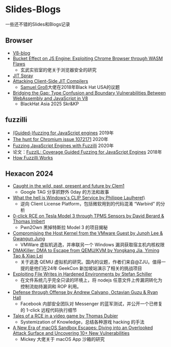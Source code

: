 # Slides-Blogs
一些还不错的Slides和Blogs记录

## Browser
- [V8-blog](https://v8.dev/blog)
- [Bucket Effect on JS Engine: Exploiting Chrome Browser through WASM Flaws](https://www.geekcon.top/js/pdfjs/web/viewer.html?file=/doc/ppt/Bucket_Effect_on_JS_Engine_Exploiting_Chrome_Browser_through_WASM_Flaws_v1.0.pdf)
  - 玄武实验室的佬关于浏览器安全的研究
- [JIT Spray](https://www.matteomalvica.com/blog/2024/06/05/intro-v8-exploitation-maglev/#jit-spraying-shellcode)
- [Attacking Client-Side JIT Compilers](https://saelo.github.io/presentations/blackhat_us_18_attacking_client_side_jit_compilers.pdf)
  - [Samuel Groß](https://github.com/saelo)大佬在2018年Black Hat USA的议题
- [Bridging the Gap: Type Confusion and Boundary Vulnerabilities Between WebAssembly and JavaScript in V8](https://i.blackhat.com/Asia-25/Asia-25-Zhenghang-Bridging-the-Gap.pdf)
  - BlackHat Asia 2025 Skr&KP

## fuzzilli

- [(Guided-)fuzzing for JavaScript engines](https://saelo.github.io/presentations/offensivecon_19_fuzzilli.pdf) 2019年
- [The hunt for Chromium issue 1072171](https://sensepost.com/blog/2020/the-hunt-for-chromium-issue-1072171/) 2020年
- [Fuzzing JavaScript Engines with Fuzzilli](https://blog.doyensec.com/2020/09/09/fuzzilli-jerryscript.html) 2020年
- 论文：[FuzzIL: Coverage Guided Fuzzing for JavaScript Engines](https://saelo.github.io/papers/thesis.pdf) 2018年
- [How Fuzzilli Works](https://github.com/googleprojectzero/fuzzilli/blob/main/Docs/HowFuzzilliWorks.md)

## Hexacon 2024
- [Caught in the wild, past, present and future by Clem1](https://www.youtube.com/watch?v=2zrcemxCg4Y)
  - Google TAG 分享抓野外 0day 的方法和故事
- [What the hell is Windows's CLIP Service by Philippe Laulheret](https://www.youtube.com/watch?v=9t0Xt40RZEc)\
  - 逆向 Client License Platform，包括微软用到的代码混淆 “Warbird” 的分析
- [0-click RCE on Tesla Model 3 through TPMS Sensors by David Berard & Thomas Imbert](https://www.youtube.com/watch?v=R33cR3ZMTxM)
  - Pwn2Own 黑掉特斯拉 Model 3 的项目揭秘
- [Compromising the Host Kernel from the VMware Guest by Junoh Lee & Gwangun Jung](https://www.youtube.com/watch?v=DSEDpTd3iic)
  - VMWare 虚拟机逃逸，并串联另一个 Windows 漏洞获取宿主机内核权限
- [DMAKiller: DMA to Escape from QEMU/KVM by Yongkang Jia, Yiming Tao & Xiao Lei](https://www.youtube.com/watch?v=wL3LK9Dp4os)
  - 关于逃逸 QEMU 虚拟机的研究。国内的议题，作者们来自@ZJU。值得一提的是他们在24年 GeekCon 新加坡站演示了相关的挑战项目
- [Exploiting File Writes in Hardened Environments by Stefan Schiller](https://www.youtube.com/watch?v=ltmZNTP2KX4)
  - 在文件系统几乎完全只读的环境上，将 nodejs 任意文件上传漏洞转化为控制流劫持漏洞和 ROP 利用。
- [Defense through Offense by Andrew Calvano, Octavian Guzu & Ryan Hall](https://www.youtube.com/watch?v=yXMnpOsiAwA)
  - Facebook 内部安全团队对 Messenger 的蓝军测试，并公开一个已修复的 1-click 远程代码执行细节
- [Tales of a RCE in a video game by Thomas Dubier](https://www.youtube.com/watch?v=bWPSyPyIH1g)
  - Systemization of Knowledge，总结各种游戏 hacking 的手法
- [A New Era of macOS Sandbox Escapes: Diving into an Overlooked Attack Surface and Uncovering 10+ New Vulnerabilities](https://jhftss.github.io/A-New-Era-of-macOS-Sandbox-Escapes/)
  - Mickey 大佬关于 macOS App 沙箱的研究
